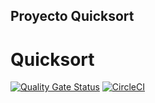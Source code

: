 ## Proyecto Quicksort
# Quicksort
[![Quality Gate Status](https://sonarcloud.io/api/project_badges/measure?project=dagoull_QuickSortF&metric=alert_status)](https://sonarcloud.io/summary/new_code?id=dagoull_QuickSortF)
[![CircleCI](https://circleci.com/gh/dagoull/Quicksort/tree/master.svg?style=shield)](https://circleci.com/gh/dagoull/Quicksort/tree/master)
